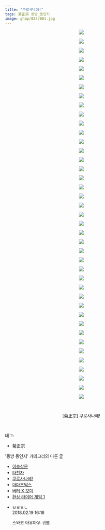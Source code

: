 ```yaml
---
title: "쿠로사나에!"
tags: 菊正宗 동방_동인지
image: ghap/823/001.jpg
---
```

<div class="article">
<p style="text-align: center; clear: none; float: none;"><img src="{{ site.nasurl }}/ghap/823/001.jpg"/></p>
<p style="text-align: center; clear: none; float: none;"><img src="{{ site.nasurl }}/ghap/823/002.jpg"/></p>
<p style="text-align: center; clear: none; float: none;"><img src="{{ site.nasurl }}/ghap/823/003.jpg"/></p>
<p style="text-align: center; clear: none; float: none;"><img src="{{ site.nasurl }}/ghap/823/004.jpg"/></p>
<p style="text-align: center; clear: none; float: none;"><img src="{{ site.nasurl }}/ghap/823/005.jpg"/></p>
<p style="text-align: center; clear: none; float: none;"><img src="{{ site.nasurl }}/ghap/823/006.jpg"/></p>
<p style="text-align: center; clear: none; float: none;"><img src="{{ site.nasurl }}/ghap/823/007.jpg"/></p>
<p style="text-align: center; clear: none; float: none;"><img src="{{ site.nasurl }}/ghap/823/008.jpg"/></p>
<p style="text-align: center; clear: none; float: none;"><img src="{{ site.nasurl }}/ghap/823/009.jpg"/></p>
<p style="text-align: center; clear: none; float: none;"><img src="{{ site.nasurl }}/ghap/823/010.jpg"/></p>
<p style="text-align: center; clear: none; float: none;"><img src="{{ site.nasurl }}/ghap/823/011.jpg"/></p>
<p style="text-align: center; clear: none; float: none;"><img src="{{ site.nasurl }}/ghap/823/012.jpg"/></p>
<p style="text-align: center; clear: none; float: none;"><img src="{{ site.nasurl }}/ghap/823/013.jpg"/></p>
<p style="text-align: center; clear: none; float: none;"><img src="{{ site.nasurl }}/ghap/823/014.jpg"/></p>
<p style="text-align: center; clear: none; float: none;"><img src="{{ site.nasurl }}/ghap/823/015.jpg"/></p>
<p style="text-align: center; clear: none; float: none;"><img src="{{ site.nasurl }}/ghap/823/016.jpg"/></p>
<p style="text-align: center; clear: none; float: none;"><img src="{{ site.nasurl }}/ghap/823/017.jpg"/></p>
<p style="text-align: center; clear: none; float: none;"><img src="{{ site.nasurl }}/ghap/823/018.jpg"/></p>
<p style="text-align: center; clear: none; float: none;"><img src="{{ site.nasurl }}/ghap/823/019.jpg"/></p>
<p style="text-align: center; clear: none; float: none;"><img src="{{ site.nasurl }}/ghap/823/020.jpg"/></p>
<p style="text-align: center; clear: none; float: none;"><img src="{{ site.nasurl }}/ghap/823/021.jpg"/></p>
<p style="text-align: center; clear: none; float: none;"><img src="{{ site.nasurl }}/ghap/823/022.jpg"/></p>
<p style="text-align: center; clear: none; float: none;"><img src="{{ site.nasurl }}/ghap/823/023.jpg"/></p>
<p style="text-align: center; clear: none; float: none;"><img src="{{ site.nasurl }}/ghap/823/024.jpg"/></p>
<p style="text-align: center; clear: none; float: none;"><img src="{{ site.nasurl }}/ghap/823/025.jpg"/></p>
<p style="text-align: center; clear: none; float: none;"><img src="{{ site.nasurl }}/ghap/823/026.jpg"/></p>
<p style="text-align: center; clear: none; float: none;"><img src="{{ site.nasurl }}/ghap/823/027.jpg"/></p>
<p style="text-align: center; clear: none; float: none;"><img src="{{ site.nasurl }}/ghap/823/028.jpg"/></p>
<p style="text-align: center; clear: none; float: none;"><img src="{{ site.nasurl }}/ghap/823/029.jpg"/></p>
<p style="text-align: center; clear: none; float: none;"><img src="{{ site.nasurl }}/ghap/823/030.jpg"/></p>
<p style="text-align: center; clear: none; float: none;"><img src="{{ site.nasurl }}/ghap/823/031.jpg"/></p>
<p style="text-align: center; clear: none; float: none;"><img src="{{ site.nasurl }}/ghap/823/032.jpg"/></p>
<p style="text-align: center; clear: none; float: none;"><img src="{{ site.nasurl }}/ghap/823/033.jpg"/></p>
<p style="text-align: center; clear: none; float: none;"><img src="{{ site.nasurl }}/ghap/823/034.jpg"/></p>
<p style="text-align: center; clear: none; float: none;"><img src="{{ site.nasurl }}/ghap/823/035.jpg"/></p>
<p style="text-align: center; clear: none; float: none;"><img src="{{ site.nasurl }}/ghap/823/036.jpg"/></p>
<p style="text-align: center; clear: none; float: none;"><img src="{{ site.nasurl }}/ghap/823/037.jpg"/></p>
<p style="text-align: center; clear: none; float: none;"><img src="{{ site.nasurl }}/ghap/823/038.jpg"/></p>
<p style="text-align: center; clear: none; float: none;"><img src="{{ site.nasurl }}/ghap/823/039.jpg"/></p>
<p style="text-align: center; clear: none; float: none;"><img src="{{ site.nasurl }}/ghap/823/040.jpg"/></p>
<p style="text-align: center; clear: none; float: none;"><img src="{{ site.nasurl }}/ghap/823/041.jpg"/></p>
<p style="text-align: center; clear: none; float: none;"><br/></p>
<p style="text-align: center; clear: none; float: none;">[菊正宗] 쿠로사나에!</p>
<p><br/></p>
</div><div class="tagTrail">
<p>태그: </p>
<ul>
<li>菊正宗</li>
</ul>
</div><div class="another">
<p>'동방 동인지' 카테고리의 다른 글</p>
<ul>
<li><a href="/2016-07-13-ghap_826">이승삼문</a></li>
<li><a href="/2016-07-13-ghap_825">타천자</a></li>
<li><a href="/2016-07-11-ghap_823">쿠로사나에!</a></li>
<li><a href="/2016-07-11-ghap_822">아마즈믹스</a></li>
<li><a href="/2016-07-10-ghap_821">버터 X 모미</a></li>
<li><a href="/2016-07-10-ghap_820">환상 라이어 게임 1</a></li>
</ul>
</div><div class="cb_module cb_fluid">
<div class="cb_wrt cb_profile">
<div class="comment">
<ul>
<li class="cb_thumb_off" id="comment15202606">
<div class="cb_comment_area">
<div class="cb_info_area">
<div class="cb_section">
<span class="cb_nick_name">ㅂㄹㅌㄴ</span>
</div>
<div class="cb_section">
<span class="cb_date">2018.02.19 16:18 </span>
</div>
</div>
<div class="cb_dsc_comment">
<p class="cb_dsc">
											스와코 아우아우 귀엽
										</p>
</div>
</div></li>
</ul>
</div>
</div><!-- commentList close -->
</div>
